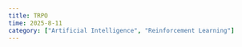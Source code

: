 ```yaml
---
title: TRPO
time: 2025-8-11
category: ["Artificial Intelligence", "Reinforcement Learning"]
---
```

